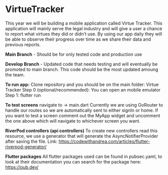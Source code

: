 # VirtueTracker
This year we will be building a mobile application called Virtue Tracker. This application will mainly serve the legal industry and will give a user a chance to report what virtues they did or didn’t use. By using our app daily they will be able to observe their progress over time as we share their data and previous reports.

**Main Branch** - Should be for only tested code and production use

**Develop Branch** - Updated code that needs testing and will eventually be promoted to main branch. This code should be the most updated amoung the team.

**To run app:**
Clone repository and you should be on the main folder: Virtue Tracker
Step 0 (optional/recommended): You can open an mobile emulator
Step 1: flutter run

**To test screens** navigate to -> main.dart
Currently we are using GoRouter to handle our routes so we are automatically sent to either signIn or home. If you want to test a screen comment out the MyApp widget and uncomment the one above which will navigate to whichever screen you want.

**RiverPod controllers (api controllers)**
To create new controllers read this resource, we use a generator that will generate the AsyncNotifierProvider after saving the file. Link: https://codewithandrea.com/articles/flutter-riverpod-generator/

**Flutter packages** 
All flutter packages used can be found in pubsec.yaml, to look at their documentation you can search for the package here: https://pub.dev/

